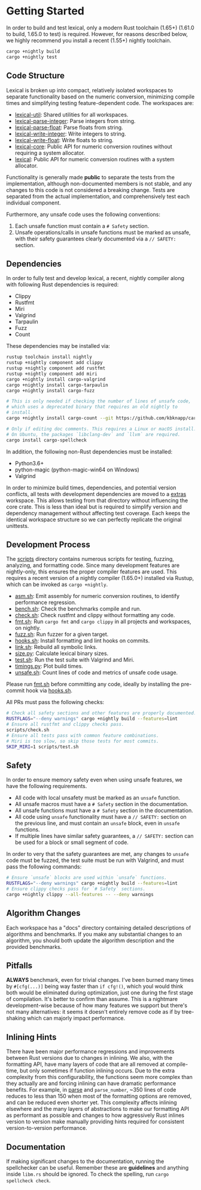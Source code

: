 # Getting Started

In order to build and test lexical, only a modern Rust toolchain (1.65+) (1.61.0 to build, 1.65.0 to test) is required. However, for reasons described below, we highly recommend you install a recent (1.55+) nightly toolchain.

```bash
cargo +nightly build
cargo +nightly test
```

## Code Structure

Lexical is broken up into compact, relatively isolated workspaces to separate functionality based on the numeric conversion, minimizing compile times and simplifying testing feature-dependent code. The workspaces are:

- [lexical-util](https://github.com/Alexhuszagh/rust-lexical/tree/main/lexical-util): Shared utilities for all workspaces.
- [lexical-parse-integer](https://github.com/Alexhuszagh/rust-lexical/tree/main/lexical-parse-integer): Parse integers from string.
- [lexical-parse-float](https://github.com/Alexhuszagh/rust-lexical/tree/main/lexical-parse-float): Parse floats from string.
- [lexical-write-integer](https://github.com/Alexhuszagh/rust-lexical/tree/main/lexical-write-integer): Write integers to string.
- [lexical-write-float](https://github.com/Alexhuszagh/rust-lexical/tree/main/lexical-write-float): Write floats to string.
- [lexical-core](https://github.com/Alexhuszagh/rust-lexical/tree/main/lexical-core): Public API for numeric conversion routines without requiring a system allocator.
- [lexical](https://github.com/Alexhuszagh/rust-lexical/tree/main/lexical): Public API for numeric conversion routines with a system allocator.

Functionality is generally made **public** to separate the tests from the implementation, although non-documented members is not stable, and any changes to this code is not considered a breaking change. Tests are separated from the actual implementation, and comprehensively test each individual component.

Furthermore, any unsafe code uses the following conventions:

1. Each unsafe function must contain a `# Safety` section.
2. Unsafe operations/calls in unsafe functions must be marked as unsafe, with their safety guarantees clearly documented via a `// SAFETY:` section.

## Dependencies

In order to fully test and develop lexical, a recent, nightly compiler along with following Rust dependencies is required:

- Clippy
- Rustfmt
- Miri
- Valgrind
- Tarpaulin
- Fuzz
- Count

These dependencies may be installed via:

```bash
rustup toolchain install nightly
rustup +nightly component add clippy
rustup +nightly component add rustfmt
rustup +nightly component add miri
cargo +nightly install cargo-valgrind
cargo +nightly install cargo-tarpaulin
cargo +nightly install cargo-fuzz

# This is only needed if checking the number of lines of unsafe code,
# which uses a deprecated binary that requires an old nightly to
# install.
cargo +nightly install cargo-count --git https://github.com/kbknapp/cargo-count --rev eebe6f8 --locked

# Only if editing doc comments. This requires a Linux or macOS install.
# On Ubuntu, the packages `libclang-dev` and `llvm` are required.
cargo install cargo-spellcheck
```

In addition, the following non-Rust dependencies must be installed:

- Python3.6+
- python-magic (python-magic-win64 on Windows)
- Valgrind

In order to minimize build times, dependencies, and potential version conflicts, all tests with development dependencies are moved to a [extras](/extras) workspace. This allows testing from that directory without influencing the core crate. This is less than ideal but is required to simplify version and dependency management without affecting test coverage. Each keeps the identical workspace structure so we can perfectly replicate the original unittests.

## Development Process

The [scripts](https://github.com/Alexhuszagh/rust-lexical/tree/main/scripts) directory contains numerous scripts for testing, fuzzing, analyzing, and formatting code. Since many development features are nightly-only, this ensures the proper compiler features are used. This requires a recent version of a nightly compiler (1.65.0+) installed via Rustup, which can be invoked as `cargo +nightly`.

- [asm.sh](https://github.com/Alexhuszagh/rust-lexical/blob/main/scripts/asm.sh): Emit assembly for numeric conversion routines, to identify performance regression.
- [bench.sh](https://github.com/Alexhuszagh/rust-lexical/blob/main/scripts/bench.sh): Check the benchmarks compile and run.
- [check.sh](https://github.com/Alexhuszagh/rust-lexical/blob/main/scripts/check.sh): Check rustfmt and clippy without formatting any code.
- [fmt.sh](https://github.com/Alexhuszagh/rust-lexical/blob/main/scripts/fmt.sh): Run `cargo fmt` and `cargo clippy` in all projects and workspaces, on nightly.
- [fuzz.sh](https://github.com/Alexhuszagh/rust-lexical/blob/main/scripts/fuzz.sh): Run fuzzer for a given target.
- [hooks.sh](https://github.com/Alexhuszagh/rust-lexical/blob/main/scripts/hooks.sh): Install formatting and lint hooks on commits.
- [link.sh](https://github.com/Alexhuszagh/rust-lexical/blob/main/scripts/link.sh): Rebuild all symbolic links.
- [size.py](https://github.com/Alexhuszagh/rust-lexical/blob/main/scripts/size.py): Calculate lexical binary sizes.
- [test.sh](https://github.com/Alexhuszagh/rust-lexical/blob/main/scripts/test.sh): Run the test suite with Valgrind and Miri.
- [timings.py](https://github.com/Alexhuszagh/rust-lexical/blob/main/scripts/timings.py): Plot build times.
- [unsafe.sh](https://github.com/Alexhuszagh/rust-lexical/blob/main/scripts/unsafe.sh): Count lines of code and metrics of unsafe code usage.

Please run [fmt.sh](https://github.com/Alexhuszagh/rust-lexical/blob/main/scripts/fmt.sh) before committing any code, ideally by installing the pre-commit hook via [hooks.sh](https://github.com/Alexhuszagh/rust-lexical/blob/main/scripts/hooks.sh).

All PRs must pass the following checks:

```bash
# Check all safety sections and other features are properly documented.
RUSTFLAGS="--deny warnings" cargo +nightly build --features=lint
# Ensure all rustfmt and clippy checks pass.
scripts/check.sh
# Ensure all tests pass with common feature combinations.
# Miri is too slow, so skip those tests for most commits.
SKIP_MIRI=1 scripts/test.sh
```

## Safety

In order to ensure memory safety even when using unsafe features, we have the following requirements.

- All code with local unsafety must be marked as an `unsafe` function.
- All unsafe macros must have a `# Safety` section in the documentation.
- All unsafe functions must have a `# Safety` section in the documentation.
- All code using `unsafe` functionality must have a `// SAFETY:` section on the previous line, and must contain an `unsafe` block, even in `unsafe` functions.
- If multiple lines have similar safety guarantees, a `// SAFETY:` section can be used for a block or small segment of code.

In order to very that the safety guarantees are met, any changes to `unsafe` code must be fuzzed, the test suite must be run with Valgrind, and must pass the following commands:

```bash
# Ensure `unsafe` blocks are used within `unsafe` functions.
RUSTFLAGS="--deny warnings" cargo +nightly build --features=lint
# Ensure clippy checks pass for `# Safety` sections.
cargo +nightly clippy --all-features -- --deny warnings
```

## Algorithm Changes

Each workspace has a "docs" directory containing detailed descriptions of algorithms and benchmarks. If you make any substantial changes to an algorithm, you should both update the algorithm description and the provided benchmarks.

## Pitfalls

**ALWAYS** benchmark, even for trivial changes. I've been burned many times by `#[cfg(...)]` being way faster than `if cfg!()`, which youl would think both would be eliminated during optimization, just one during the first stage of compilation. It's better to confirm than assume. This is a nightmare development-wise because of how many features we support but there's not many alternatives: it seems it doesn't entirely remove code as if by tree-shaking which can majorly impact performance.

## Inlining Hints

There have been major performance regressions and improvements between Rust versions due to changes in inlining. We also, with the formatting API, have many layers of code that are all removed at compile-time, but only sometimes if function inlining occurs. Due to the extra complexity from this configurability, the functions seem more complex than they actually are and forcing inlining can have dramatic performance benefits. For example, in [parse](/lexical-parse-float/src/parse.rs) and `parse_number`, ~350 lines of code reduces to less than 150 when most of the formatting options are removed, and can be reduced even shorter yet. This complexity affects inlining elsewhere and the many layers of abstractions to make our formatting API as performant as possible and changes to how aggressively Rust inlines version to version make manually providing hints required for consistent version-to-version performance.

## Documentation

If making significant changes to the documentation, running the spellchecker can be useful. Remember these are **guidelines** and anything inside `libm.rs` should be ignored. To check the spelling, run `cargo spellcheck check`.

